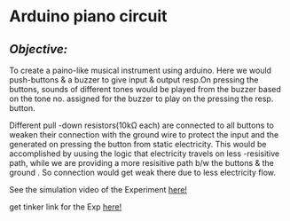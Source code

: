 
# Arduino piano circuit

## ***Objective:***
To create a paino-like musical instrument using arduino.
Here we would push-buttons & a buzzer to give input & output resp.On pressing the buttons, sounds of different tones would be played from the buzzer based on the tone no. assigned for the buzzer to play on the pressing the resp. button.

Different pull -down resistors(10kΩ each) are connected to all buttons to weaken their connection with the ground wire to protect the input and the generated on pressing the button from static electricity.
This would be accomplished by uusing the logic that electricity travels on less -resisitive path, while we are providing a more resisitive path b/w the buttons & the ground . So connection would get weak there due to less electricity flow.

See the simulation video of the Experiment [here!](https://drive.google.com/file/d/1qT_e1DZJcRdtO1zfWJMpPA5dBHtuKOrk/view?usp=sharing)

get tinker link for the Exp [here!](https://www.tinkercad.com/embed/biTqLBQYcpX?editbtn=1)
